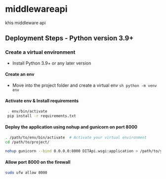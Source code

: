 # middlewareapi
khis middleware api
## Deployment Steps - Python version 3.9+
### Create a virtual environment
- Install Python 3.9+ or any later version
#### Create an env
- Move into the project folder and create a virtual env
```sh python -m venv env```
#### Activate env & Install requirements
```sh
 . env/bin/activate
 pip install -r requirements.txt
 ```
#### Deploy the application using nohup  and gunicorn on port 8000
```sh
. /path/to/env/bin/activate  # Activate your virtual environment
cd /path/to/project/

nohup gunicorn --bind 0.0.0.0:8000 DITApi.wsgi:application > /path/to/your/log/file/logfile.log 2>&1 & # run application in the background using nohup and monitor logs
````
#### Allow port 8000 on the firewall
```sh
sudo ufw allow 8000
```
